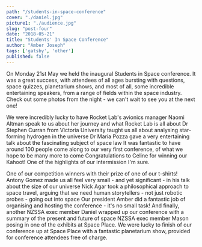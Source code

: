 ```yaml
---
path: "/students-in-space-conference"
cover: "./daniel.jpg"
picture1: "./audience.jpg"
slug: "post-four"
date: "2018-05-21"
title: "Students' In Space Conference"
author: "Amber Joseph"
tags: ['gatsby', 'other']
published: false
---
```

On Monday 21st May we held the inaugural Students in Space conference. It was a great success, with attendees of all ages bursting with questions, space quizzes, planetarium shows, and most of all, some incredible entertaining speakers, from a range of fields within the space industry. Check out some photos from the night - we can't wait to see you at the next one!

We were incredibly lucky to have Rocket Lab's avionics manager Naomi Altman speak to us about her journey and what Rocket Lab is all about
Dr Stephen Curran from Victoria University taught us all about analysing star-forming hydrogen in the universe 
Dr Maria Pozza gave a very entertaining talk about the fascinating subject of space law
It was fantastic to have around 100 people come along to our very first conference, of what we hope to be many more to come
Congratulations to Celine for winning our Kahoot! One of the highlights of our intermission I'm sure.

One of our competition winners with their prize of one of our t-shirts!
Antony Gomez made us all feel very small - and yet significant - in his talk about the size of our universe 
Nick Agar took a philosophical approach to space travel, arguing that we need human storytellers - not just robotic probes - going out into space 
Our president Amber did a fantastic job of organising and hosting the conference - it's no small task! 
And finally, another NZSSA exec member Daniel wrapped up our conference with a summary of the present and future of space
NZSSA exec member Mason posing in one of the exhibits at Space Place. We were lucky to finish of our conference up at Space Place with a fantastic planetarium show, provided for conference attendees free of charge.

 
